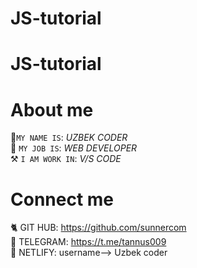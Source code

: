 # JS-tutorial
# JS-tutorial

# About me
📛`MY NAME IS`: *UZBEK CODER* <br>
🔰 `MY JOB IS`: *WEB DEVELOPER* <br>
⚒️ `I AM WORK IN`: *V/S CODE* <br>
# Connect me
🐈‍ GIT HUB: https://github.com/sunnercom <br>
📱 TELEGRAM: https://t.me/tannus009 <br>
🥅 NETLIFY: username--> Uzbek coder <br>